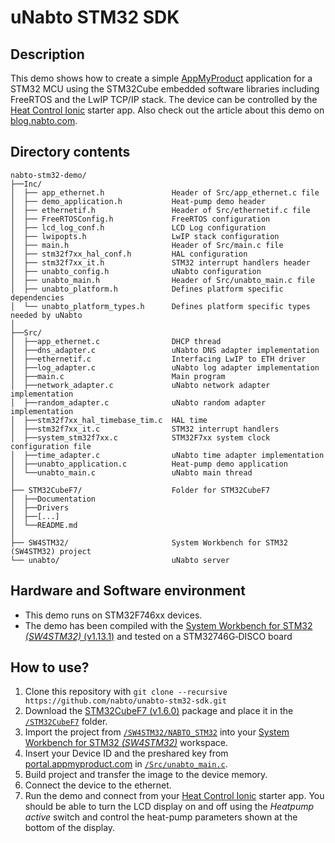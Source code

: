 # uNabto STM32 SDK

## Description

This demo shows how to create a simple [AppMyProduct](http://www.appmyproduct.com/) application for a STM32 MCU using the STM32Cube embedded software libraries including FreeRTOS and the LwIP TCP/IP stack. The device can be controlled by the [Heat Control Ionic](https://github.com/nabto/ionic-starter-nabto) starter app. Also check out the article about this demo on [blog.nabto.com](https://blog.nabto.com/2016/04/24/nabto-freertos-running-on-cortex-m7-using-the-st-stm32f746g-disco-board/).

## Directory contents

```
nabto-stm32-demo/
├──Inc/
│  ├── app_ethernet.h               Header of Src/app_ethernet.c file
│  ├── demo_application.h           Heat-pump demo header
│  ├── ethernetif.h                 Header of Src/ethernetif.c file
│  ├── FreeRTOSConfig.h             FreeRTOS configuration
│  ├── lcd_log_conf.h               LCD Log configuration
│  ├── lwipopts.h                   LwIP stack configuration
│  ├── main.h                       Header of Src/main.c file
│  ├── stm32f7xx_hal_conf.h         HAL configuration
│  ├── stm32f7xx_it.h               STM32 interrupt handlers header
│  ├── unabto_config.h              uNabto configuration
│  ├── unabto_main.h                Header of Src/unabto_main.c file
│  ├── unabto_platform.h            Defines platform specific dependencies
│  └── unabto_platform_types.h      Defines platform specific types needed by uNabto
│
├──Src/
│  ├──app_ethernet.c                DHCP thread
│  ├──dns_adapter.c                 uNabto DNS adapter implementation
│  ├──ethernetif.c                  Interfacing LwIP to ETH driver
│  ├──log_adapter.c                 uNabto log adapter implementation
│  ├──main.c                        Main program
│  ├──network_adapter.c             uNabto network adapter implementation
│  ├──random_adapter.c              uNabto random adapter implementation
│  ├──stm32f7xx_hal_timebase_tim.c  HAL time
│  ├──stm32f7xx_it.c                STM32 interrupt handlers
│  ├──system_stm32f7xx.c            STM32F7xx system clock configuration file
│  ├──time_adapter.c                uNabto time adapter implementation
│  ├──unabto_application.c          Heat-pump demo application
│  └──unabto_main.c                 uNabto main thread
│
├── STM32CubeF7/                    Folder for STM32CubeF7
│  ├──Documentation
│  ├──Drivers
│  ├──[...]
│  └──README.md
│
├── SW4STM32/                       System Workbench for STM32 (SW4STM32) project
└── unabto/                         uNabto server
```
  
## Hardware and Software environment

- This demo runs on STM32F746xx devices.
- The demo has been compiled with the [System Workbench for STM32 _(SW4STM32)_ (v1.13.1)][sw4stm32] and tested on a STM32746G&#x2011;DISCO board

## How to use?

1. Clone this repository with `git clone --recursive https://github.com/nabto/unabto-stm32-sdk.git`
2. Download the [STM32CubeF7 (v1.6.0)][stm32cubef7] package and place it in the [`/STM32CubeF7`](/STM32CubeF7) folder.
3. Import the project from [`/SW4STM32/NABTO_STM32`](/SW4STM32/NABTO_STM32) into your [System Workbench for STM32 _(SW4STM32)_][sw4stm32] workspace.
4. Insert your Device ID and the preshared key from [portal.appmyproduct.com](http://portal.appmyproduct.com/) in [`/Src/unabto_main.c`](/Src/unabto_main.c). 
5. Build project and transfer the image to the device memory.
6. Connect the device to the ethernet.
7. Run the demo and connect from your [Heat Control Ionic](https://github.com/nabto/ionic-starter-nabto) starter app. You should be able to turn the LCD display on and off using the _Heatpump active_ switch and control the heat-pump parameters shown at the bottom of the display.

[stm32cubef7]: http://www2.st.com/content/st_com/en/products/embedded-software/mcus-embedded-software/stm32-embedded-software/stm32cube-embedded-software/stm32cubef7.html
[sw4stm32]: http://www.st.com/sw4stm32
